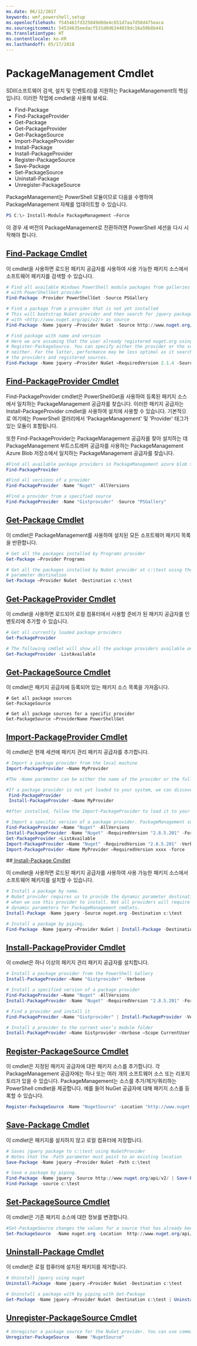 ```yaml
---
ms.date: 06/12/2017
keywords: wmf,powershell,setup
ms.openlocfilehash: f545461fd325049d0de4c651d7aa7d50d475eaca
ms.sourcegitcommit: 54534635eedacf531d8d6344019dc16a50b8b441
ms.translationtype: HT
ms.contentlocale: ko-KR
ms.lasthandoff: 05/17/2018
---
```

# <a name="packagemanagement-cmdlets"></a>PackageManagement Cmdlet
SDII(소프트웨어 검색, 설치 및 인벤토리)를 지원하는 PackageManagement의 핵심입니다. 이러한 작업에 cmdlet을 사용해 보세요.
-   Find-Package
-   Find-PackageProvider
-   Get-Package
-   Get-PackageProvider
-   Get-PackageSource
-   Import-PackageProvider
-   Install-Package
-   Install-PackageProvider
-   Register-PackageSource
-   Save-Package
-   Set-PackageSource
-   Uninstall-Package
-   Unregister-PackageSource

PackageManagement는 PowerShell 모듈이므로 다음을 수행하여 PackageManagement 자체를 업데이트할 수 있습니다.
```powershell
PS C:\> Install-Module PackageManagement –Force
```
이 경우 새 버전의 PackageManagement로 전환하려면 PowerShell 세션을 다시 시작해야 합니다.

## <a name="find-package-cmdlethttpstechnetmicrosoftcomlibrarydn890709aspx"></a>[Find-Package Cmdlet](https://technet.microsoft.com/library/dn890709.aspx)
이 cmdlet을 사용하면 로드된 패키지 공급자를 사용하여 사용 가능한 패키지 소스에서 소프트웨어 패키지를 검색할 수 있습니다.
```powershell
# Find all available Windows PowerShell module packages from galleries registered
# with PowerShellGet provider
Find-Package -Provider PowerShellGet -Source PSGallery

# Find a package from a provider that is not yet installed
# This will bootstrap NuGet provider and then search for jquery package using NuGet
# with <http://www.nuget.org/api/v2/> as source
Find-Package -Name jquery –Provider NuGet -Source http://www.nuget.org/api/v2/

# Find package with name and version
# Here we are assuming that the user already registered nuget.org using
# Register-PackageSource. You can specify either the provider or the source, or
# neither. For the latter, performance may be less optimal as it searches through all
# the providers and registered sources.
Find-Package -Name jquery –Provider NuGet –RequiredVersion 2.1.4 -Source nuget.org
```

## <a name="find-packageprovider-cmdlethttpstechnetmicrosoftcomlibrarymt676544aspx"></a>[Find-PackageProvider Cmdlet](https://technet.microsoft.com/library/mt676544.aspx)
Find-PackageProvider cmdlet은 PowerShellGet을 사용하여 등록된 패키지 소스에서 일치하는 PackageManagement 공급자를 찾습니다. 이러한 패키지 공급자는 Install-PackageProvider cmdlet을 사용하여 설치에 사용할 수 있습니다. 기본적으로 여기에는 PowerShell 갤러리에서 'PackageManagement' 및 'Provider' 태그가 있는 모듈이 포함됩니다.

또한 Find-PackageProvider는 PackageManagement 공급자를 찾아 설치하는 데 PackageManagement 부트스트래퍼 공급자를 사용하는 PackageManagement Azure Blob 저장소에서 일치하는 PackageManagement 공급자를 찾습니다.
```powershell
#Find all available package providers in PackageManagement azure blob store as well as in PowerShellGallery.com
Find-PackageProvider

#Find all versions of a provider
Find-PackageProvider -Name "Nuget" -AllVersions

#Find a provider from a specified source
Find-PackageProvider -Name "Gistprovider" -Source "PSGallery"
```

## <a name="get-package-cmdlethttpstechnetmicrosoftcomlibrarydn890704aspx"></a>[Get-Package Cmdlet](https://technet.microsoft.com/library/dn890704.aspx)
이 cmdlet은 PackageManagement를 사용하여 설치된 모든 소프트웨어 패키지 목록을 반환합니다.
```powershell
# Get all the packages installed by Programs provider
Get-Package –Provider Programs

# Get all the packages installed by NuGet provider at c:\test using the dynamic
# parameter destination
Get-Package –Provider NuGet -Destination c:\test
```

## <a name="get-packageprovider-cmdlethttpstechnetmicrosoftcomen-uslibrarydn890703aspx"></a>[Get-PackageProvider Cmdlet](https://technet.microsoft.com/en-us/library/dn890703.aspx)
이 cmdlet을 사용하면 로드되어 로컬 컴퓨터에서 사용할 준비가 된 패키지 공급자를 인벤토리에 추가할 수 있습니다.
```powershell
# Get all currently loaded package providers
Get-PackageProvider

# The following cmdlet will show all the package providers available on the machine (including those that are not loaded):
Get-PackageProvider -ListAvailable
```

## <a name="get-packagesource-cmdlethttpstechnetmicrosoftcomen-uslibrarydn890705aspx"></a>[Get-PackageSource Cmdlet](https://technet.microsoft.com/en-us/library/dn890705.aspx)
이 cmdlet은 패키지 공급자에 등록되어 있는 패키지 소스 목록을 가져옵니다.
```powershelll
# Get all package sources
Get-PackageSource

# Get all package sources for a specific provider
Get-PackageSource –ProviderName PowerShellGet
```

## <a name="import-packageprovider-cmdlethttpstechnetmicrosoftcomen-uslibrarymt676545aspx"></a>[Import-PackageProvider Cmdlet](https://technet.microsoft.com/en-us/library/mt676545.aspx)
이 cmdlet은 현재 세션에 패키지 관리 패키지 공급자를 추가합니다.
```powershell
# Import a package provider from the local machine
Import-PackageProvider –Name MyProvider

#The -Name parameter can be either the name of the provider or the full path to the provider. Currently, we support .dll, .exe and.psm1 for the full path case. If the name of the provider is used for the -Name parameter, then additional version parameters such as -RequiredVersion, -MinimumVersion and -MaximumVersion may be specified. Otherwise, the latest version of the provider will be imported.

#If a package provider is not yet loaded to your system, we can discover and install on-demand. You can use explicit discovery and install cmdlets to do so:
 Find-PackageProvider
 Install-PackageProvider –Name MyProvider

#After installed, follow the Import-PackageProvider to load it to your system.

# Import a specific version of a package provider. PackageManagement supports installations of multiple versions of a package provider using PackageProvider cmdlets (not by bootstrapper provider). You can install another version of a package provider given that you already have one up running by:
Find-PackageProvider –Name "Nuget" -AllVersions
Install-PackageProvider -Name "Nuget" -RequiredVersion "2.8.5.201" -Force
Get-PackageProvider –ListAvailable
Import-PackageProvider –Name "Nuget" -RequiredVersion "2.8.5.201" -Verbose
Import-PackageProvider –Name MyProvider –RequiredVersion xxxx -force
```

##<a name="-install-package-cmdlethttpstechnetmicrosoftcomen-uslibrarydn890711aspx"></a>[ Install-Package Cmdlet](https://technet.microsoft.com/en-us/library/dn890711.aspx)

이 cmdlet을 사용하면 로드된 패키지 공급자를 사용하여 사용 가능한 패키지 소스에서 소프트웨어 패키지를 설치할 수 있습니다.
```powershell
# Install a package by name.
# NuGet provider requires us to provide the dynamic parameter destination path
# when we use this provider to install. Not all providers will require you to supply
# dynamic parameters for PackageManagement cmdlets.
Install-Package -Name jquery -Source nuget.org -Destination c:\test

# Install a package by piping.
Find-Package -Name jquery –Provider NuGet | Install-Package -Destination c:\test
```

## <a name="install-packageprovider-cmdlethttpstechnetmicrosoftcomen-uslibrarymt676543aspx"></a>[Install-PackageProvider Cmdlet](https://technet.microsoft.com/en-us/library/mt676543.aspx)
이 cmdlet은 하나 이상의 패키지 관리 패키지 공급자를 설치합니다.
```powershell
# Install a package provider from the PowerShell Gallery
Install-PackageProvider –Name "Gistprovider" -Verbose

# Install a specified version of a package provider
Find-PackageProvider –Name "Nuget" -AllVersions
Install-PackageProvider -Name "Nuget" -RequiredVersion "2.8.5.201" -Force

# Find a provider and install it
Find-PackageProvider –Name "Gistprovider" | Install-PackageProvider -Verbose

# Install a provider to the current user’s module folder
Install-PackageProvider –Name Gistprovider –Verbose –Scope CurrentUser
```

## <a name="register-packagesource-cmdlethttpstechnetmicrosoftcomen-uslibrarydn890701aspx"></a>[Register-PackageSource Cmdlet](https://technet.microsoft.com/en-us/library/dn890701.aspx)
이 cmdlet은 지정된 패키지 공급자에 대한 패키지 소스를 추가합니다.
각 PackageManagement 공급자에는 하나 또는 여러 개의 소프트웨어 소스 또는 리포지토리가 있을 수 있습니다. PackageManagement는 소스를 추가/제거/쿼리하는 PowerShell cmdlet을 제공합니다. 예를 들어 NuGet 공급자에 대해 패키지 소스를 등록할 수 있습니다.
```powershell
Register-PackageSource -Name "NugetSource" -Location "http://www.nuget.org/api/v2" –ProviderName nuget
```

## <a name="save-package-cmdlethttpstechnetmicrosoftcomen-uslibrarydn890708aspx"></a>[Save-Package Cmdlet](https://technet.microsoft.com/en-us/library/dn890708.aspx)
이 cmdlet은 패키지를 설치하지 않고 로컬 컴퓨터에 저장합니다.
```powershell
# Saves jquery package to c:\test using NuGetProvider
# Notes that the -Path parameter must point to an existing location
Save-Package -Name jquery –Provider NuGet -Path c:\test

# Save a package by piping.
Find-Package -Name jquery -Source http://www.nuget.org/api/v2/ | Save-Package -Path c:\test
Find-Package -source c:\test
```

## <a name="set-packagesource-cmdlethttpstechnetmicrosoftcomen-uslibrarydn890710aspx"></a>[Set-PackageSource Cmdlet](https://technet.microsoft.com/en-us/library/dn890710.aspx)
이 cmdlet은 기존 패키지 소스에 대한 정보를 변경합니다.
```powershell
#Set-PackageSource changes the values for a source that has already been registered by running the Register-PackageSource cmdlet. By #running Set-PackageSource, you can change the source name and location.
Set-PackageSource  -Name nuget.org -Location  http://www.nuget.org/api/v2 -NewName nuget2 -NewLocation https://www.nuget.org/api/v2
```

## <a name="uninstall-package-cmdlethttpstechnetmicrosoftcomen-uslibrarydn890702aspx"></a>[Uninstall-Package Cmdlet](https://technet.microsoft.com/en-us/library/dn890702.aspx)
이 cmdlet은 로컬 컴퓨터에 설치된 패키지를 제거합니다.
```powershell
# Uninstall jquery using nuget
Uninstall-Package -Name jquery –Provider NuGet -Destination c:\test

# Uninstall a package with by piping with Get-Package
Get-Package -Name jquery –Provider NuGet -Destination c:\test | Uninstall-Package
```

## <a name="unregister-packagesource-cmdlethttpstechnetmicrosoftcomen-uslibrarydn890707aspx"></a>[Unregister-PackageSource Cmdlet](https://technet.microsoft.com/en-us/library/dn890707.aspx)
```powershell
# Unregister a package source for the NuGet provider. You can use command Unregister-PackageSource, to disconnect with a repository, and Get-PackageSource, to discover what the repositories are associated with that provider.
Unregister-PackageSource  -Name "NugetSource"
```
